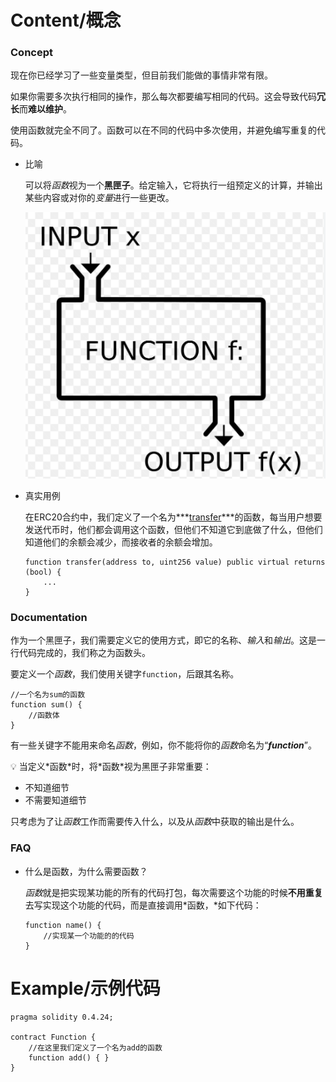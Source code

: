 # Content/概念

### **Concept**

现在你已经学习了一些变量类型，但目前我们能做的事情非常有限。

如果你需要多次执行相同的操作，那么每次都要编写相同的代码。这会导致代码**冗长**而**难以维护**。

使用函数就完全不同了。函数可以在不同的代码中多次使用，并避免编写重复的代码。

- 比喻
    
    可以将*函数*视为一个**黑匣子**。给定输入，它将执行一组预定义的计算，并输出某些内容或对你的*变量*进行一些更改。
    
    ![Untitled](./img/1-1.png)
    
- 真实用例
    
    在ERC20合约中，我们定义了一个名为***[transfer](https://github.com/OpenZeppelin/openzeppelin-contracts/blob/8186c07a83c09046c6fbaa90a035ee47e4d7d785/contracts/token/ERC20/ERC20.sol#L118)***的函数，每当用户想要发送代币时，他们都会调用这个函数，但他们不知道它到底做了什么，但他们知道他们的余额会减少，而接收者的余额会增加。
    
    ```solidity
    function transfer(address to, uint256 value) public virtual returns (bool) {
        ...  
    }
    ```
    

### Documentation

作为一个黑匣子，我们需要定义它的使用方式，即它的名称、*输入*和*输出*。这是一行代码完成的，我们称之为函数头。

要定义一个*函数*，我们使用关键字`function`，后跟其名称。

```solidity
//一个名为sum的函数
function sum() {
	//函数体
}
```

有一些关键字不能用来命名*函数*，例如，你不能将你的*函数*命名为“***function***”。

<aside>
💡 当定义*函数*时，将*函数*视为黑匣子非常重要：

- 不知道细节
- 不需要知道细节

只考虑为了让*函数*工作而需要传入什么，以及从*函数*中获取的输出是什么。

</aside>

### FAQ

- 什么是函数，为什么需要函数？
    
    *函数*就是把实现某功能的所有的代码打包，每次需要这个功能的时候**不用重复**去写实现这个功能的代码，而是直接调用*函数，*如下代码：
    
    ```solidity
    function name() {
    	//实现某一个功能的的代码
    }
    ```

# Example/示例代码

```solidity
pragma solidity 0.4.24;

contract Function {
	//在这里我们定义了一个名为add的函数
	function add() { }
}
```

